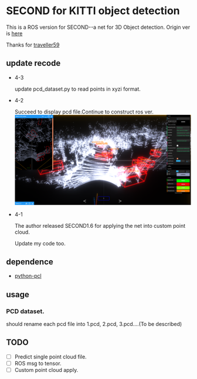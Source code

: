 # SECOND for KITTI object detection

This is a ROS version for SECOND--a net for 3D Object detection. Origin ver is [here](https://github.com/traveller59/second.pytorch)

Thanks for [traveller59](https://github.com/traveller59)

## update recode 

* 4-3

  update pcd_dataset.py to read points in xyzi format.

* 4-2 

  Succeed to display pcd file.Continue to construct ros ver.
  ![custom-w150](images/custom.png)

* 4-1
  
  The author released SECOND1.6 for applying the net into custom point cloud.
  
  Update my code too.

## dependence

* [python-pcl](https://github.com/strawlab/python-pcl)

## usage

### PCD dataset.

should rename each pcd file into 1.pcd, 2.pcd, 3.pcd....(To be described)

## TODO

- [ ] Predict single point cloud file.
- [ ] ROS msg to tensor.
- [ ] Custom point cloud apply.
